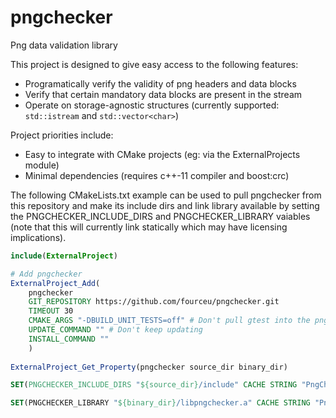 # pngchecker
Png data validation library

This project is designed to give easy access to the following features:
* Programatically verify the validity of png headers and data blocks
* Verify that certain mandatory data blocks are present in the stream
* Operate on storage-agnostic structures (currently supported: ```std::istream``` and ```std::vector<char>```)

Project priorities include:
* Easy to integrate with CMake projects (eg: via the ExternalProjects module)
* Minimal dependencies (requires c++-11 compiler and boost:crc)

The following CMakeLists.txt example can be used to pull pngchecker from this repository and make its include dirs and link library available by setting the PNGCHECKER_INCLUDE_DIRS and PNGCHECKER_LIBRARY vaiables (note that this will currently link statically which may have licensing implications).
```cmake
include(ExternalProject)

# Add pngchecker
ExternalProject_Add(
    pngchecker
    GIT_REPOSITORY https://github.com/fourceu/pngchecker.git
    TIMEOUT 30
    CMAKE_ARGS "-DBUILD_UNIT_TESTS=off" # Don't pull gtest into the pngchecker build
    UPDATE_COMMAND "" # Don't keep updating
    INSTALL_COMMAND ""
    )
    
ExternalProject_Get_Property(pngchecker source_dir binary_dir)

SET(PNGCHECKER_INCLUDE_DIRS "${source_dir}/include" CACHE STRING "PngChecker include directory")

SET(PNGCHECKER_LIBRARY "${binary_dir}/libpngchecker.a" CACHE STRING "PngChecker library")
```
